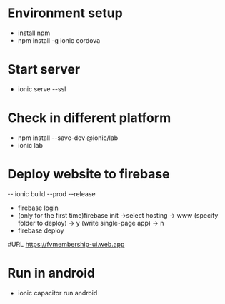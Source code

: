 # Environment setup
- install npm
- npm install -g ionic cordova

# Start server
- ionic serve --ssl

# Check in different platform
- npm install --save-dev @ionic/lab
- ionic lab

# Deploy website to firebase
-- ionic build --prod --release
- firebase login
- (only for the first time)firebase init ->select hosting -> www (specify folder to deploy) -> y (write single-page app) -> n
- firebase deploy

#URL 
https://fvmembership-ui.web.app

# Run in android
- ionic capacitor run android 
